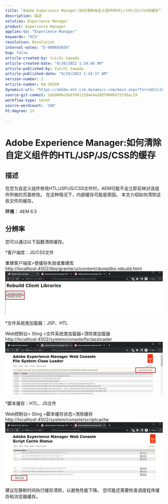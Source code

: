 ```yaml
---
title: “Adobe Experience Manager:如何清除自定义组件的HTL/JSP/JS/CSS的缓存”
description: 描述
solution: Experience Manager
product: Experience Manager
applies-to: "Experience Manager"
keywords: "KCS"
resolution: Resolution
internal-notes: "E-000683650"
bug: false
article-created-by: Yuichi Sawada
article-created-date: "9/20/2022 1:34:48 AM"
article-published-by: Yuichi Sawada
article-published-date: "9/20/2022 1:43:17 AM"
version-number: 2
article-number: KA-20589
dynamics-url: "https://adobe-ent.crm.dynamics.com/main.aspx?forceUCI=1&pagetype=entityrecord&etn=knowledgearticle&id=c9815964-8438-ed11-9db1-0022480862c6"
source-git-commit: 2de9066cbbd7d912284e4a2897060b572fd3ac29
workflow-type: tm+mt
source-wordcount: '180'
ht-degree: 1%

---
```


# Adobe Experience Manager:如何清除自定义组件的HTL/JSP/JS/CSS的缓存

## 描述


在您为自定义组件修改HTL/JSP/JS/CSS文件时，AEM可能不会立即反映对该组件所做的页面修改。 在这种情况下，内部缓存可能是原因。
本文介绍如何清除这些文件的缓存。

<b>环境：</b>
AEM 6.5


## 分辨率


您可以通过以下函数清除缓存。

\*客户端库：JS/CSS文件

重建客户端库>使缓存失效或重建库http://localhost:4502/libs/granite/ui/content/dumplibs.rebuild.html 
     ![](assets/ed2f2e85-af35-ed11-9db1-0022480869de.png)

\*文件系统类加载器：JSP、HTL

Web控制台> Sling >文件系统类加载器>清除类加载器http://localhost:4502/system/console/fsclassloader
     ![](assets/2438888b-af35-ed11-9db1-0022480869de.png)

\*脚本缓存：HTL、JS文件

Web控制台> Sling >脚本缓存状态>清除缓存http://localhost:4502/system/console/scriptcache
     ![](assets/c97ddd91-af35-ed11-9db1-0022480869de.png)

建议在静默时间执行缓存清除，以避免性能下降。
您可能还需要检查调度程序缓存和浏览器缓存。
